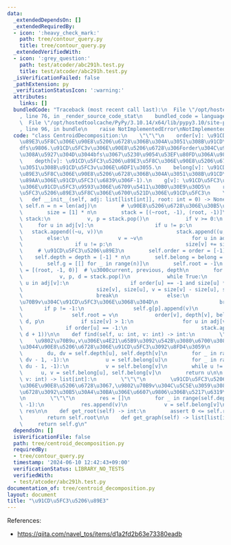 ```yaml
---
data:
  _extendedDependsOn: []
  _extendedRequiredBy:
  - icon: ':heavy_check_mark:'
    path: tree/contour_query.py
    title: tree/contour_query.py
  _extendedVerifiedWith:
  - icon: ':grey_question:'
    path: test/atcoder/abc291h.test.py
    title: test/atcoder/abc291h.test.py
  _isVerificationFailed: false
  _pathExtension: py
  _verificationStatusIcon: ':warning:'
  attributes:
    links: []
  bundledCode: "Traceback (most recent call last):\n  File \"/opt/hostedtoolcache/PyPy/3.10.14/x64/lib/pypy3.10/site-packages/onlinejudge_verify/documentation/build.py\"\
    , line 76, in _render_source_code_stat\n    bundled_code = language.bundle(\n\
    \  File \"/opt/hostedtoolcache/PyPy/3.10.14/x64/lib/pypy3.10/site-packages/onlinejudge_verify/languages/python.py\"\
    , line 96, in bundle\n    raise NotImplementedError\nNotImplementedError\n"
  code: "class CentroidDecomposition:\n    \"\"\"\n    order[v]: \u91CD\u5FC3\u5206\
    \u89E3\u5F8C\u306E\u90E8\u5206\u6728\u306B\u304A\u3051\u308B\u91CD\u5FC3v\u306E\
    dfs\u9806.\u91CD\u5FC3v\u306E\u90E8\u5206\u6728\u306Forder\u304C\u91CD\u5FC3v\u3088\
    \u308A\u5927\u304D\u3044bfs\u3067\u5230\u9054\u53EF\u80FD\u306A\u9802\u70B9\n\
    \    depth[v]: \u91CD\u5FC3\u5206\u89E3\u5F8C\u306E\u90E8\u5206\u6728\u306B\u304A\
    \u3051\u308B\u91CD\u5FC3v\u306E\u6DF1\u3055.\n    belong[v]: \u91CD\u5FC3\u5206\
    \u89E3\u5F8C\u306E\u90E8\u5206\u6728\u306B\u304A\u3051\u308B\u91CD\u5FC3v\u306E\
    \u89AA\u306E\u91CD\u5FC3(\u6839\u306F-1).\n    g[v]: \u91CD\u5FC3\u5206\u89E3\u5F8C\
    \u306E\u91CD\u5FC3\u9593\u306E\u6709\u5411\u30B0\u30E9\u30D5\n    root: \u91CD\
    \u5FC3\u5206\u89E3\u5F8C\u306E\u6700\u521D\u306E\u91CD\u5FC3\n    \"\"\"\n\n \
    \   def __init__(self, adj: list[list[int]], root: int = 0) -> None:\n       \
    \ self.n = n = len(adj)\n        # \u90E8\u5206\u6728\u306E\u30B5\u30A4\u30BA\n\
    \        size = [1] * n\n        stack = [(~root, -1), (root, -1)]\n        while\
    \ stack:\n            v, p = stack.pop()\n            if v >= 0:\n           \
    \     for u in adj[v]:\n                    if u != p:\n                     \
    \   stack.append((~u, v))\n                        stack.append((u, v))\n    \
    \        else:\n                v = ~v\n                for u in adj[v]:\n   \
    \                 if u != p:\n                        size[v] += size[u]\n   \
    \     # \u91CD\u5FC3\u5206\u89E3\n        self.order = order = [-1] * n\n    \
    \    self.depth = depth = [-1] * n\n        self.belong = belong = [-1] * n\n\
    \        self.g = [[] for _ in range(n)]\n        self.root = -1\n        stack\
    \ = [(root, -1, 0)]  # \u3000current, previous, depth\n        for i in range(n):\n\
    \            v, p, d = stack.pop()\n            while True:\n                for\
    \ u in adj[v]:\n                    if order[u] == -1 and size[u] * 2 > size[v]:\n\
    \                        size[v], size[u], v = size[v] - size[u], size[v], u\n\
    \                        break\n                else:\n                    # \u9802\
    \u70B9v\u304C\u91CD\u5FC3\u306E\u3068\u304D\n                    break\n     \
    \       if p != -1:\n                self.g[p].append(v)\n            else:\n\
    \                self.root = v\n            order[v], depth[v], belong[v] = i,\
    \ d, p\n            if size[v] > 1:\n                for u in adj[v]:\n      \
    \              if order[u] == -1:\n                        stack.append((u, v,\
    \ d + 1))\n\n    def find(self, u: int, v: int) -> int:\n        \"\"\"\n    \
    \    \u9802\u70B9u,v\u306E\u4E21\u65B9\u3092\u542B\u3080\u6700\u3082\u5C0F\u3055\
    \u3044\u90E8\u5206\u6728\u306E\u91CD\u5FC3\u3092\u8FD4\u3059\n        \"\"\"\n\
    \        du, dv = self.depth[u], self.depth[v]\n        for _ in range(du - 1,\
    \ dv - 1, -1):\n            u = self.belong[u]\n        for _ in range(dv - 1,\
    \ du - 1, -1):\n            v = self.belong[v]\n        while u != v:\n      \
    \      u, v = self.belong[u], self.belong[v]\n        return u\n\n    def get(self,\
    \ v: int) -> list[int]:\n        \"\"\"\n        \u91CD\u5FC3\u5206\u89E3\u5F8C\
    \u306E\u90E8\u5206\u6728\u3067,\u9802\u70B9v\u304C\u5C5E\u3059\u308B\u90E8\u5206\
    \u6728\u3092\u30B5\u30A4\u30BA\u306E\u6607\u9806\u306B\u5217\u6319\u3059\u308B\
    \n        \"\"\"\n        res = []\n        for _ in range(self.depth[v], -1,\
    \ -1):\n            res.append(v)\n            v = self.belong[v]\n        return\
    \ res\n\n    def get_root(self) -> int:\n        assert 0 <= self.root < self.n\n\
    \        return self.root\n\n    def get_graph(self) -> list[list[int]]:\n   \
    \     return self.g\n"
  dependsOn: []
  isVerificationFile: false
  path: tree/centroid_decomposition.py
  requiredBy:
  - tree/contour_query.py
  timestamp: '2024-06-10 12:42:43+09:00'
  verificationStatus: LIBRARY_NO_TESTS
  verifiedWith:
  - test/atcoder/abc291h.test.py
documentation_of: tree/centroid_decomposition.py
layout: document
title: "\u91CD\u5FC3\u5206\u89E3"
---
```


References:
- https://qiita.com/navel_tos/items/d1a2fd2b63e73380eadb